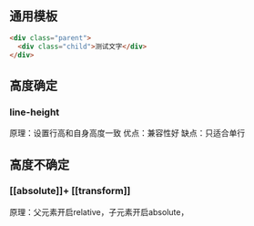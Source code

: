 ## 通用模板

```html
<div class="parent">
  <div class="child">测试文字</div>
</div>
```


## 高度确定
### line-height
原理：设置行高和自身高度一致
优点：兼容性好
缺点：只适合单行



## 高度不确定

### [[absolute]]+ [[transform]]
原理：父元素开启relative，子元素开启absolute，


```css





```